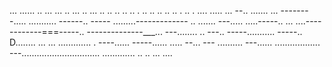 ... ...... .. ... ... .. ... .. ... .. .. .. .. .. . .. .. .. .. .. . .. . .... 
..... ...
--.. .......
... --------.....
........... ------.. -----
.........-------------
.. ....... 
---..... .....-----.. 
... ....------------===-----.. 
--------------___... ---........ .. ---.. 
-----........... -----.. D........ 
... ... ............. . ----...... -----...... ..... --... ---
.......... ---...... 
.................. 
---............................... 
............. 
.. 
.. 
... ....
